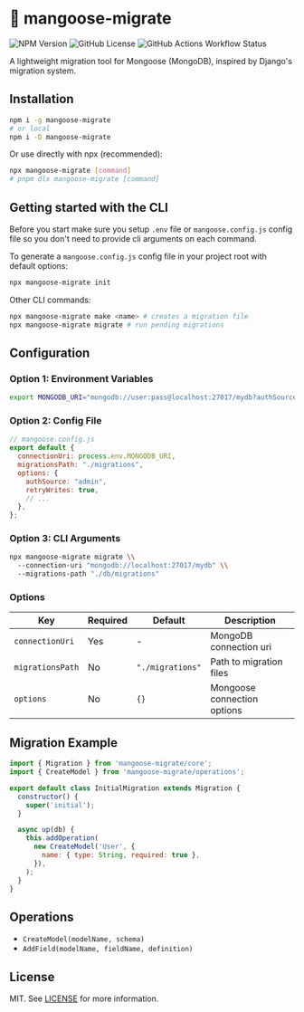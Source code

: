 # 🥭 mangoose-migrate

![NPM Version](https://img.shields.io/npm/v/mangoose-migrate?style=flat-square)
![GitHub License](https://img.shields.io/github/license/moonlitgrace/mangoose-migrate?style=flat-square)
![GitHub Actions Workflow Status](https://img.shields.io/github/actions/workflow/status/moonlitgrace/mangoose-migrate/ci.yml?style=flat-square)

A lightweight migration tool for Mongoose (MongoDB), inspired by Django's migration system.

## Installation

```bash
npm i -g mangoose-migrate
# or local
npm i -D mangoose-migrate
```

Or use directly with npx (recommended):

```bash
npx mangoose-migrate [command]
# pnpm dlx mangoose-migrate [command]
```

## Getting started with the CLI

Before you start make sure you setup `.env` file or `mangoose.config.js` config file so you don't need to provide cli arguments on each command.

To generate a `mangoose.config.js` config file in your project root with default options:

```bash
npx mangoose-migrate init
```

Other CLI commands:

```bash
npx mangoose-migrate make <name> # creates a migration file
npx mangoose-migrate migrate # run pending migrations
```

## Configuration

### Option 1: Environment Variables

```bash
export MONGODB_URI="mongodb://user:pass@localhost:27017/mydb?authSource=admin"
```

### Option 2: Config File

```js
// mangoose.config.js
export default {
  connectionUri: process.env.MONGODB_URI,
  migrationsPath: "./migrations",
  options: {
    authSource: "admin",
    retryWrites: true,
    // ...
  },
};
```

### Option 3: CLI Arguments

```bash
npx mangoose-migrate migrate \\
  --connection-uri "mongodb://localhost:27017/mydb" \\
  --migrations-path "./db/migrations"
```

### Options

| Key              | Required | Default          | Description                 |
| ---------------- | -------- | ---------------- | --------------------------- |
| `connectionUri`  | Yes      | -                | MongoDB connection uri      |
| `migrationsPath` | No       | `"./migrations"` | Path to migration files     |
| `options`        | No       | `{}`             | Mongoose connection options |

## Migration Example

```js
import { Migration } from 'mangoose-migrate/core';
import { CreateModel } from 'mangoose-migrate/operations';

export default class InitialMigration extends Migration {
  constructor() {
    super('initial');
  }

  async up(db) {
    this.addOperation(
      new CreateModel('User', {
        name: { type: String, required: true },
      }),
    );
  }
}
```

## Operations

- `CreateModel(modelName, schema)`
- `AddField(modelName, fieldName, definition)`

## License

MIT. See [LICENSE](LICENSE) for more information.
